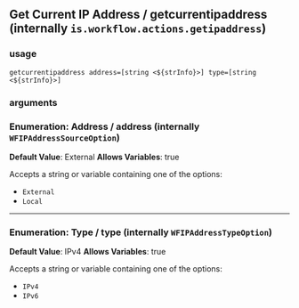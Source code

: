 
## Get Current IP Address / getcurrentipaddress (internally `is.workflow.actions.getipaddress`)


### usage
`getcurrentipaddress address=[string <${strInfo}>] type=[string <${strInfo}>]`

### arguments
### Enumeration: Address / address (internally `WFIPAddressSourceOption`)
**Default Value**: External
**Allows Variables**: true


Accepts a string 
or variable
containing one of the options:

- `External`
- `Local`

---

### Enumeration: Type / type (internally `WFIPAddressTypeOption`)
**Default Value**: IPv4
**Allows Variables**: true


Accepts a string 
or variable
containing one of the options:

- `IPv4`
- `IPv6`
